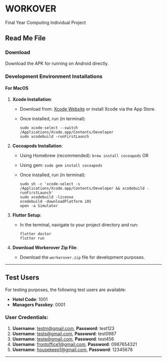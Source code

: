 # WORKOVER
Final Year Computing Individual Project

## Read Me File

### Download
Download the APK for running on Android directly.

### Development Environment Installations

#### For MacOS
1. **Xcode Installation**:
   - Download from: [Xcode Website](https://developer.apple.com/xcode/) or install Xcode via the App Store.
   - Once installed, run (in terminal):

     ```
     sudo xcode-select --switch /Applications/Xcode.app/Contents/Developer
     sudo xcodebuild -runFirstLaunch
     ```

2. **Cocoapods Installation**:
   - Using Homebrew (recommended): `brew install cocoapods`
     OR
   - Using gem: `sudo gem install cocoapods`
   - Once installed, run (in terminal):

     ```
     sudo sh -c 'xcode-select -s /Applications/Xcode.app/Contents/Developer && xcodebuild -runFirstLaunch'
     sudo xcodebuild -license
     xcodebuild -downloadPlatform iOS
     open -a Simulator
     ```

3. **Flutter Setup**:
   - In the terminal, navigate to your project directory and run:

     ```
     flutter doctor
     flutter run
     ```

4. **Download Workerover Zip File**:
   - Download the `workerover.zip` file for development purposes.

---

## Test Users

For testing purposes, the following test users are available:

- **Hotel Code**: 1001
- **Managers Passkey**: 0001

### User Credentials:

1. **Username**: testm@gmail.com, **Password**: test123
2. **Username**: tests@gmail.com, **Password**: test0987
3. **Username**: teste@gmail.com, **Password**: test456
4. **Username**: frontoffice1@gmail.com, **Password**: 0987654321
5. **Username**: housekeep1@gmail.com, **Password**: 12345678

--- 

